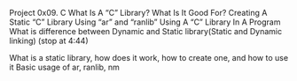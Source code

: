 Project 0x09. C
What Is A “C” Library? What Is It Good For?
Creating A Static “C” Library Using “ar” and “ranlib”
Using A “C” Library In A Program
What is difference between Dynamic and Static library(Static and Dynamic linking) (stop at 4:44)

What is a static library, how does it work, how to create one, and how to use it
Basic usage of ar, ranlib, nm

